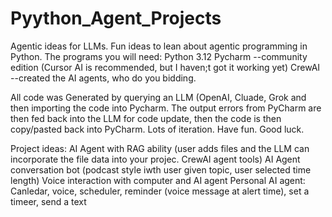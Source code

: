 # Pyython_Agent_Projects
Agentic ideas for LLMs.
Fun ideas to lean about agentic programming in Python.
The programs you will need:
  Python 3.12
  Pycharm --community edition (Cursor AI is recommended, but I haven;t got it working yet)
  CrewAI  --created the AI agents, who do you bidding.

All code was Generated by querying an LLM (OpenAI, Cluade, Grok and then importing the code into Pycharm.
The output errors from PyCharm are then fed back into the LLM for code update, then the code is then copy/pasted back into PyCharm.  Lots of iteration.
Have fun.  Good luck.

Project ideas:
AI Agent with RAG ability (user adds files and the LLM can incorporate the file data into your projec.  CrewAI agent tools)
AI Agent conversation bot (podcast style iwth user given topic, user selected time length)
Voice interaction with computer and AI agent
Personal AI agent:  Canledar, voice, scheduler, reminder (voice message at alert time), set a timeer, send a text
